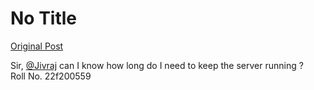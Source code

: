 # No Title

[Original Post](https://discourse.onlinedegree.iitm.ac.in/t/169029/453)

<p>Sir, <a class="mention" href="/u/jivraj">@Jivraj</a> can I know how long do I need to keep the server running ?<br>
Roll No. 22f200559</p>